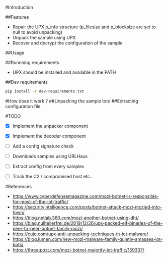 #Introduction

##Features
* Repair the UPX p_info structure (p_filesize and p_blocksize are set to null
 to avoid unpacking)
* Unpack the sample using UPX
* Recover and decrypt the configuration of the sample

##Usage


##Runnning requirements
* UPX should be installed and available in the PATH

##Dev requirements
```bash
pip install -r dev-requirements.txt
```

#How does it work ?
##Unpacking the sample
toto
##Extracting configuration file

#TODO
- [x] Implement the unpacker component
- [x] Implement the decoder component
- [ ] Add a config signature check
- [ ] Downloads samples using URLHaus
- [ ] Extract config from every samples
- [ ] Track the C2 / compromised host etc...


#References
* https://www.cyberdefensemagazine.com/mozi-botnet-is-responsible-for-most-of-the-iot-traffic/
* https://securityintelligence.com/posts/botnet-attack-mozi-mozied-into-town/
* https://blog.netlab.360.com/mozi-another-botnet-using-dht/
* https://blag.nullteilerfrei.de/2019/12/26/upx-packed-elf-binaries-of-the-peer-to-peer-botnet-family-mozi/
* https://cujo.com/upx-anti-unpacking-techniques-in-iot-malware/
* https://blog.lumen.com/new-mozi-malware-family-quietly-amasses-iot-bots/
* https://threatpost.com/mozi-botnet-majority-iot-traffic/159337/

